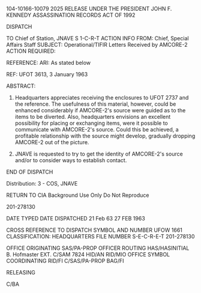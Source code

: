 104-10166-10079 2025 RELEASE UNDER THE PRESIDENT JOHN F. KENNEDY ASSASSINATION RECORDS ACT OF 1992

DISPATCH

TO Chief of Station, JNAVE  S 1-C-R-T ACTION
                                                                       INFO
FROM: Chief, Special Affairs Staff
SUBJECT: Operational/TIFIR
 Letters Received by AMCORE-2
ACTION REQUIRED:

REFERENCE:
ARI: As stated below

REF: UFOT 3613, 3 January 1963

ABSTRACT:

1. Headquarters appreciates receiving the enclosures to UFOT 2737
and the reference. The usefulness of this material, however, could be
enhanced considerably if AMCORE-2's source were guided as to the items
to be diverted. Also, headquarters envisions an excellent possibility
for placing or exchanging items, were it possible to communicate with
AMCORE-2's source. Could this be achieved, a profitable relationship with
the source might develop, gradually dropping AMCORE-2 out of the picture.

2. JNAVE is requested to try to get the identity of AMCORE-2's source
and/or to consider ways to establish contact.

END OF DISPATCH

Distribution:
3 - COS, JNAVE

RETURN TO CIA
Background Use Only
Do Not Reproduce

201-278130

DATE TYPED DATE DISPATCHED
21 Feb 63 27 FEB 1963

CROSS REFERENCE TO DISPATCH SYMBOL AND NUMBER
                                                    UFOW 1661
CLASSIFICATION: HEADQUARTERS FILE NUMBER
S-E-C-R-E-T 201-278130

OFFICE ORIGINATING
SAS/PA-PROP OFFICER
ROUTING HAS/HASINITIAL B. Hofmaster EXT.
C/SAM 7824
HID/AN
RID/MIO OFFICE SYMBOL COORDINATING
RID/FI C/SAS/PA-PROP
BAG/FI

RELEASING

C/BA
